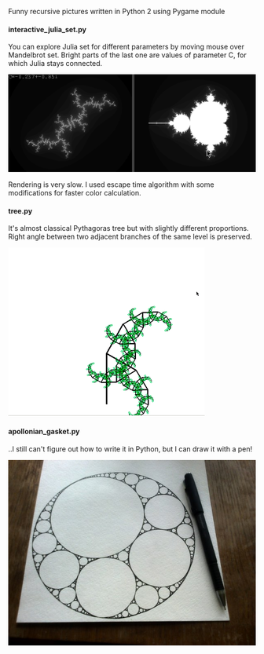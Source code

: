 Funny recursive pictures written in Python 2 using Pygame module

####   interactive_julia_set.py
You can explore Julia set for different parameters by moving mouse over Mandelbrot set. 
Bright parts of the last one are values of parameter C, for which Julia stays connected.

![](https://raw.githubusercontent.com/sleeping-h/fractals/master/images/julia.gif)  

Rendering is very slow. I used escape time algorithm with some modifications for faster color calculation.

####   tree.py
It's almost classical Pythagoras tree but with slightly different proportions. 
Right angle between two adjacent branches of the same level is preserved.

![](https://raw.githubusercontent.com/sleeping-h/fractals/master/images/tree.gif)  

####   apollonian_gasket.py
..I still can't figure out how to write it in Python, but I can draw it with a pen!

![](https://raw.githubusercontent.com/sleeping-h/fractals/master/images/gasket.jpg)  


